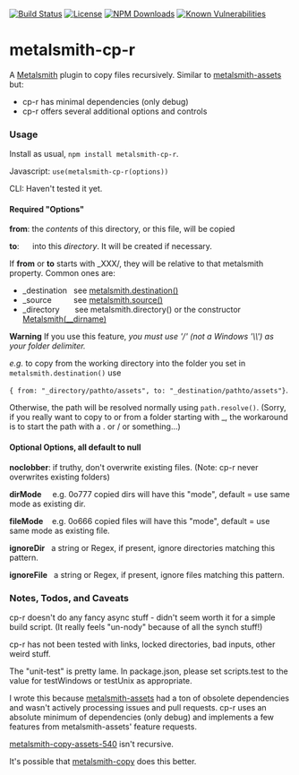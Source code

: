 [![Build Status](https://secure.travis-ci.org/MorganConrad/metalsmith-cp-r.png)](http://travis-ci.org/MorganConrad/metalsmith-cp-r)
[![License](http://img.shields.io/badge/license-MIT-A31F34.svg)](https://github.com/MorganConrad/metalsmith-cp-r)
[![NPM Downloads](http://img.shields.io/npm/dm/metalsmith-cp-r.svg)](https://www.npmjs.org/package/metalsmith-cp-r)
[![Known Vulnerabilities](https://snyk.io/test/github/morganconrad/metalsmith-cp-r/badge.svg)](https://snyk.io/test/github/morganconrad/metalsmith-cp-r)

# metalsmith-cp-r
A [Metalsmith](http://www.metalsmith.io/) plugin to copy files recursively.  Similar to [metalsmith-assets](https://www.npmjs.com/package/metalsmith-assets) but:
 * cp-r has minimal dependencies (only debug)
 * cp-r offers several additional options and controls

### Usage

Install as usual,  `npm install metalsmith-cp-r`.

Javascript:  `use(metalsmith-cp-r(options))`

CLI: Haven't tested it yet.

#### Required "Options"

**from**: the _contents_ of this directory, or this file, will be copied

**to**: &nbsp;&nbsp;&nbsp;&nbsp; into this _directory_.  It will be created if necessary.

If **from** or **to** starts with _XXX/, they will be relative to that metalsmith property.  Common ones are:

 - _destination&nbsp;&nbsp;&nbsp;see [metalsmith.destination()](https://github.com/metalsmith/metalsmith#destinationpath)
 - _source &nbsp;&nbsp;&nbsp;&nbsp;&nbsp;&nbsp;&nbsp;&nbsp;&nbsp;see [metalsmith.source()](https://github.com/metalsmith/metalsmith#sourcepath)
 - _directory &nbsp;&nbsp;&nbsp;&nbsp;&nbsp;&nbsp;see metalsmith.directory() or the constructor [Metalsmith(__dirname)](https://github.com/metalsmith/metalsmith#new-metalsmithdir)

**Warning** If you use this feature, _you must use '/' (not a Windows '\\\\') as your folder delimiter._

_e.g._ to copy from the working directory into the folder you set in `metalsmith.destination()` use

`{ from: "_directory/pathto/assets", to: "_destination/pathto/assets"}`.

Otherwise, the path will be resolved normally using `path.resolve()`.  (Sorry, if you really want to copy to or from a folder starting with _, the workaround is to start the path with a . or / or something...)


#### Optional Options, all default to null

**noclobber**:  if truthy, don't overwrite existing files.  (Note:  cp-r never overwrites existing folders)

**dirMode**&nbsp;&nbsp;&nbsp;&nbsp;     e.g. 0o777 copied dirs will have this "mode",  default = use same mode as existing dir.

**fileMode**&nbsp;&nbsp;&nbsp;    e.g. 0o666 copied files will have this "mode", default = use same mode as existing file.

**ignoreDir**&nbsp;&nbsp;   a string or Regex, if present, ignore directories matching this pattern.

**ignoreFile**&nbsp;&nbsp;  a string or Regex, if present, ignore files matching this pattern.


### Notes, Todos, and Caveats

cp-r doesn't do any fancy async stuff - didn't seem worth it for a simple build script.  (It really feels "un-nody" because of all the synch stuff!)

cp-r has not been tested with links, locked directories, bad inputs, other weird stuff.

The "unit-test" is pretty lame.  In package.json, please set scripts.test to the value for testWindows or testUnix as appropriate.

I wrote this because [metalsmith-assets](https://www.npmjs.com/package/metalsmith-assets) had a ton of obsolete dependencies and wasn't actively processing issues and pull requests.  cp-r uses an absolute minimum of dependencies (only debug) and implements a few features from metalsmith-assets' feature requests.

[metalsmith-copy-assets-540](https://www.npmjs.com/package/metalsmith-copy-assets-540) isn't recursive.

It's possible that [metalsmith-copy](https://github.com/mattwidmann/metalsmith-copy) does this better.
